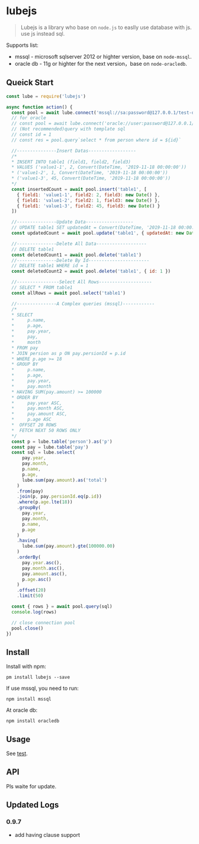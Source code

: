 # lubejs

> Lubejs is a library who base on `node.js` to easlly use database with js.
> use js instead sql.

Supports list:

- mssql - microsoft sqlserver 2012 or highter version, base on `node-mssql`.
- oracle db - 11g or highter for the next version，base on `node-oracledb`.

## Queick Start

```js
const lube = require('lubejs')

async function action() {
  const pool = await lube.connect('mssql://sa:password@127.0.0.1/test-db')
  // for oracle
  // const pool = await lube.connect('oracle://user:password@127.0.0.1/sid')
  // (Not recommended)query with template sql
  // const id = 1
  // const res = pool.query`select * from person where id = ${id}`

  //---------------Insert Datas------------------
  /*
  * INSERT INTO table1 (field1, field2, field3)
  * VALUES ('value1-1', 2, Convert(DateTime, '2019-11-18 00:00:00'))
  * ('value1-2', 1, Convert(DateTime, '2019-11-18 00:00:00'))
  * ('value1-3', 45, Convert(DateTime, '2019-11-18 00:00:00'))
  */
  const insertedCount = await pool.insert('table1', [
    { field1: 'value1-1', field2: 2, field3: new Date() },
    { field1: 'value1-2', field2: 1, field3: new Date() },
    { field1: 'value1-3', field2: 45, field3: new Date() }
  ])

  //---------------Update Data------------------
  // UPDATE table1 SET updatedAt = Convert(DateTime, '2019-11-18 00:00:00') WHERE id = 1
  const updatedCount = await pool.update('table1', { updatedAt: new Date(), operator: 'your name' }, { id: 1 })

  //---------------Delete All Data-------------------
  // DELETE table1
  const deletedCount1 = await pool.delete('table1')
  //---------------Delete By Id-----------------------
  // DELETE table1 WHERE id = 1
  const deletedCount2 = await pool.delete('table1', { id: 1 })

  //----------------Select All Rows--------------------
  // SELECT * FROM table1
  const allRows = await pool.select('table1')

  //---------------A Complex queries (mssql)------------
  /*
  * SELECT
  *     p.name,
  *     p.age,
  *     pay.year,
  *     pay,
  *     month
  * FROM pay
  * JOIN persion as p ON pay.persionId = p.id
  * WHERE p.age >= 18
  * GROUP BY
  *     p.name,
  *     p.age,
  *     pay.year,
  *     pay.month
  * HAVING SUM(pay.amount) >= 100000
  * ORDER BY
  *     pay.year ASC,
  *     pay.month ASC,
  *     pay.amount ASC,
  *     p.age ASC
  *  OFFSET 20 ROWS
  *  FETCH NEXT 50 ROWS ONLY
  */
  const p = lube.table('person').as('p')
  const pay = lube.table('pay')
  const sql = lube.select(
      pay.year,
      pay.month,
      p.name,
      p.age,
      lube.sum(pay.amount).as('total')
    )
    .from(pay)
    .join(p, pay.persionId.eq(p.id))
    .where(p.age.lte(18))
    .groupBy(
      pay.year,
      pay.month,
      p.name,
      p.age
    )
    .having(
      lube.sum(pay.amount).gte(100000.00)
    )
    .orderBy(
      pay.year.asc(),
      pay.month.asc(),
      pay.amount.asc(),
      p.age.asc()
    )
    .offset(20)
    .limit(50)

  const { rows } = await pool.query(sql)
  console.log(rows)

  // close connection pool
  pool.close()
})

```

## Install

Install with npm:

```shell
pm install lubejs --save
```

If use mssql, you need to run:

```shell
npm install mssql
```

At oracle db:

```shell
npm install oracledb
```

## Usage

See [test](./test/index.test.js).
<!--@import "./test/index.test.js"-->

## API

Pls waite for update.

## Updated Logs

### 0.9.7

- add having clause support
